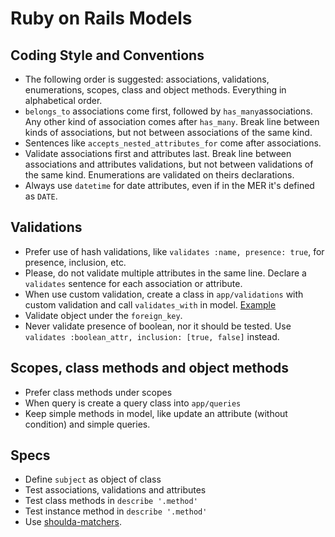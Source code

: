 # Ruby on Rails Models

## Coding Style and Conventions

* The following order is suggested: associations, validations, enumerations, scopes, class and object methods. Everything in alphabetical order.
* `belongs_to` associations come first, followed by `has_many`associations. Any other kind of association comes after `has_many`. Break line between kinds of associations, but not between associations of the same kind.
* Sentences like `accepts_nested_attributes_for` come after associations.
* Validate associations first and attributes last. Break line between associations and attributes validations, but not between validations of the same kind. Enumerations are validated on theirs declarations.
* Always use `datetime` for date attributes, even if in the MER it's defined as `DATE`.

## Validations

* Prefer use of hash validations, like `validates :name, presence: true`, for presence, inclusion, etc.
* Please, do not validate multiple attributes in the same line. Declare a `validates` sentence for each association or attribute.
* When use custom validation, create a class in `app/validations` with custom validation and call `validates_with` in model. [Example](http://apidock.com/rails/ActiveModel/Validations/ClassMethods/validates_with)
* Validate object under the `foreign_key`.
* Never validate presence of boolean, nor it should be tested. Use `validates :boolean_attr, inclusion: [true, false]` instead.

## Scopes, class methods and object methods

* Prefer class methods under scopes
* When query is create a query class into `app/queries`
* Keep simple methods in model, like update an attribute (without condition) and simple queries.

## Specs

* Define `subject` as object of class
* Test associations, validations and attributes
* Test class methods in `describe '.method'`
* Test instance method in `describe '.method'`
* Use [shoulda-matchers](https://github.com/thoughtbot/shoulda-matchers).
